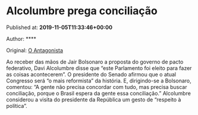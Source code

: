 
# Alcolumbre prega conciliação

Published at: **2019-11-05T11:33:46+00:00**

Author: ****

Original: [O Antagonista](https://www.oantagonista.com/brasil/alcolumbre-prega-conciliacao/)

Ao receber das mãos de Jair Bolsonaro a proposta do governo de pacto federativo, Davi Alcolumbre disse que “este Parlamento foi eleito para fazer as coisas acontecerem”.
O presidente do Senado afirmou que o atual Congresso será “o mais reformista” da história.
E, dirigindo-se a Bolsonaro, comentou:
“A gente não precisa concordar com tudo, mas precisa buscar conciliação, porque o Brasil espera da gente essa conciliação.”
Alcolumbre considerou a visita do presidente da República um gesto de “respeito à política”.
